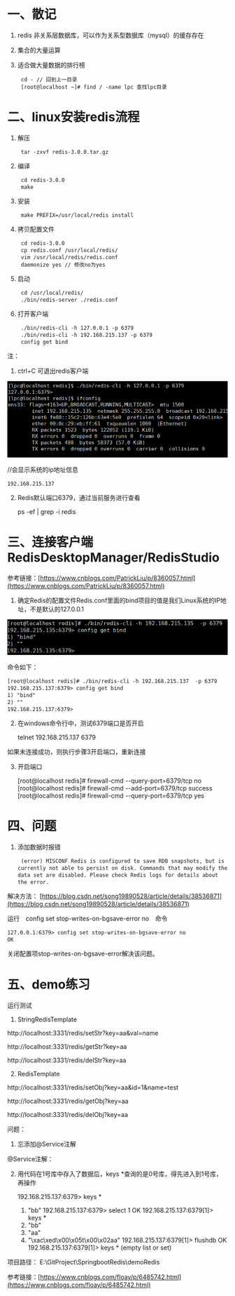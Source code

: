 # 一、散记 #

1. redis 非关系层数据库，可以作为关系型数据库（mysql）的缓存存在
2. 集合的大量运算
3. 适合做大量数据的排行榜

		cd - // 回到上一目录
		[root@localhost ~]# find / -name lpc 查找lpc目录


# 二、linux安装redis流程 #

1. 解压

		tar -zxvf redis-3.0.0.tar.gz

2. 编译

    	cd redis-3.0.0
    	make

3. 安装

      	make PREFIX=/usr/local/redis install

4. 拷贝配置文件

		cd redis-3.0.0
		cp redis.conf /usr/local/redis/
		vim /usr/local/redis/redis.conf
		daemonize yes // 修改no为yes

5. 启动

    	cd /usr/local/redis/
		./bin/redis-server ./redis.conf



6. 打开客户端

    	./bin/redis-cli -h 127.0.0.1 -p 6379
    	./bin/redis-cli -h 192.168.215.137 -p 6379
    	config get bind

注：

1. ctrl+C 可退出redis客户端

![avatar](/pic/redis学习1.png)

//会显示系统的ip地址信息

    192.168.215.137

2. Redis默认端口6379，通过当前服务进行查看

   	ps -ef | grep -i redis


# 三、连接客户端RedisDesktopManager/RedisStudio #

参考链接：[https://www.cnblogs.com/PatrickLiu/p/8360057.html](https://www.cnblogs.com/PatrickLiu/p/8360057.html)

1. 确定Redis的配置文件Redis.conf里面的bind项目的值是我们Linux系统的IP地址，不是默认的127.0.0.1

![avatar](/pic/redis学习2.png)

命令如下：

    [root@localhost redis]# ./bin/redis-cli -h 192.168.215.137  -p 6379
    192.168.215.137:6379> config get bind
    1) "bind"
    2) ""
    192.168.215.137:6379> 


2. 在windows命令行中，测试6379端口是否开启
	
    telnet 192.168.215.137 6379

如果未连接成功，则执行步骤3开启端口，重新连接

3. 开启端口

    [root@localhost redis]# firewall-cmd --query-port=6379/tcp
    no
    [root@localhost redis]# firewall-cmd --add-port=6379/tcp
    success
    [root@localhost redis]# firewall-cmd --query-port=6379/tcp
    yes
    
# 四、问题 #

1. 添加数据时报错 

    	(error) MISCONF Redis is configured to save RDB snapshots, but is currently not able to persist on disk. Commands that may modify the data set are disabled. Please check Redis logs for details about the error.


解决方法： [https://blog.csdn.net/song19890528/article/details/38536871](https://blog.csdn.net/song19890528/article/details/38536871)

运行　config set stop-writes-on-bgsave-error no　命令

    127.0.0.1:6379> config set stop-writes-on-bgsave-error no
    OK

关闭配置项stop-writes-on-bgsave-error解决该问题。


# 五、demo练习 #

运行测试

1. StringRedisTemplate

http://localhost:3331/redis/setStr?key=aa&val=name

http://localhost:3331/redis/getStr?key=aa

http://localhost:3331/redis/delStr?key=aa

2. RedisTemplate

http://localhost:3331/redis/setObj?key=aa&id=1&name=test

http://localhost:3331/redis/getObj?key=aa

http://localhost:3331/redis/delObj?key=aa


问题：

1. 忘添加@Service注解

@Service注解：

2. 用代码在1号库中存入了数据后，keys *查询的是0号库，得先进入到1号库，再操作
    
    192.168.215.137:6379> keys *
    1) "bb"
    192.168.215.137:6379> select 1
    OK
    192.168.215.137:6379[1]> keys *
    1) "bb"
    2) "aa"
    3) "\xac\xed\x00\x05t\x00\x02aa"
    192.168.215.137:6379[1]> flushdb
    OK
    192.168.215.137:6379[1]> keys *
    (empty list or set)





项目路径： E:\GitProject\SpringbootRedis\demoRedis

参考链接：[https://www.cnblogs.com/floay/p/6485742.html](https://www.cnblogs.com/floay/p/6485742.html)
